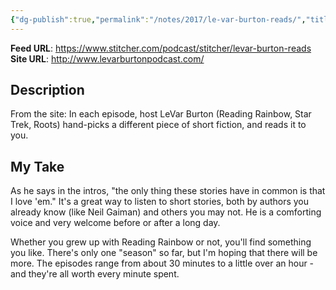```yaml
---
{"dg-publish":true,"permalink":"/notes/2017/le-var-burton-reads/","title":"LeVar Burton Reads","tags":["podcasts"],"created":"2017-11-07T11:38:42","updated":"2025-08-05T12:21:40-04:00"}
---
```



**Feed URL**: https://www.stitcher.com/podcast/stitcher/levar-burton-reads
**Site URL**: http://www.levarburtonpodcast.com/

## Description

From the site: In each episode, host LeVar Burton (Reading Rainbow, Star Trek, Roots) hand-picks a different piece of short fiction, and reads it to you.

## My Take

As he says in the intros, "the only thing these stories have in common is that I love 'em." It's a great way to listen to short stories, both by authors you already know (like Neil Gaiman) and others you may not. He is a comforting voice and very welcome before or after a long day.

Whether you grew up with Reading Rainbow or not, you'll find something you like. There's only one "season" so far, but I'm hoping that there will be more. The episodes range from about 30 minutes to a little over an hour - and they're all worth every minute spent.
